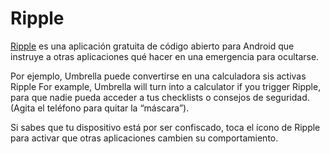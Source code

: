 [Title]: # (Ripple)
[Order]: # (3)

# Ripple

[Ripple](https://play.google.com/store/apps/details?id=info.guardianproject.ripple&hl=en) es una aplicación gratuita de código abierto para Android que instruye a otras aplicaciones qué hacer en una emergencia para ocultarse.

Por ejemplo, Umbrella puede convertirse en una calculadora sis activas Ripple For example, Umbrella will turn into a calculator if you trigger Ripple, para que nadie pueda acceder a tus checklists o consejos de seguridad. (Agita el teléfono para quitar la “máscara”).

Si sabes que tu dispositivo está por ser confiscado, toca el ícono de Ripple para activar que otras aplicaciones cambien su comportamiento.
